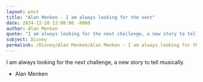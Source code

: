 ```yaml
---
layout: post
title: "Alan Menken - I am always looking for the next"
date: 2024-12-28 12:00:00 -0000
author: Alan Menken
quote: "I am always looking for the next challenge, a new story to tell musically."
subject: Disney
permalink: /Disney/Alan Menken/Alan Menken - I am always looking for the next
---
```


I am always looking for the next challenge, a new story to tell musically.

- Alan Menken
